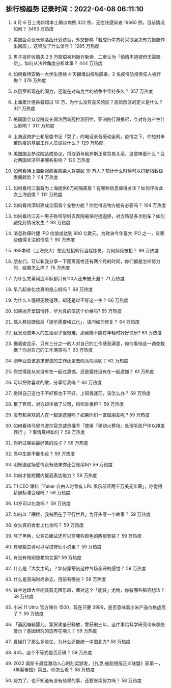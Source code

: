 
## 排行榜趋势 记录时间：2022-04-08 06:11:10
  
  1. 4 月 6 日上海新增本土确诊病例 322 例、无症状感染者 19660 例，目前情况如何？ 3453 万热度
    
  2. 美国会众议长佩洛西计划访台，外交部称「若成行中方将采取坚决有力措施作出回应」，这释放了什么信号？ 1285 万热度
    
  3. 男子捉奸收情夫 2.5 万赔偿被判敲诈勒索，二审认为「偷情不道德但无需赔偿」，如何从法律角度分析此事？ 444 万热度
    
  4. 如何看待安徽一大学生连续 4 天翻墙出校后感染，2 名疫情防控责任人被行拘？ 379 万热度
    
  5. 以俄罗斯现在的国力，还能在对乌克兰的战争中坚持多久？ 357 万热度
    
  6. 上海累计感染者超过 10 万，为什么没有高风险区？高风险区的定义是什么？ 321 万热度
    
  7. 美国国会众议院议长佩洛西新冠检测阳性，亚洲执行将推迟，会对各方产生什么影响？ 312 万热度
    
  8. 上海返岗护士和居委书记「哭了」的电话录音感动全网，疫情之下，你想对辛苦防疫的基层工作人员说些什么？ 129 万热度
    
  9. 美国国会参议院达成协议，将取消与俄罗斯正常贸易关系，这意味着什么？会对两国经济带来哪些影响？ 120 万热度
    
  10. 如何看待上海新冠病毒感染人群突破 10 万人？预计什么时候可以打断指数级发展趋势？ 114 万热度
    
  11. 如何看待江浙将为上海提供6万间隔离房？有哪些信息值得关注？如何评价此次上海疫情？ 112 万热度
    
  12. 如何看待深圳建成全国首个宠物方舱？你觉得宠物方舱有必要吗？ 104 万热度
    
  13. 如何看待江苏一男子称带孕妇去医院被保时捷逼停，对方路怒多次别车？如何避免此情况发生？ 93 万热度
    
  14. 消息称保时捷 IPO 估值或达到 900 亿欧元，为欧洲今年最大 IPO 之一，有哪些值得关注的信息？ 90 万热度
    
  15. 985本硕（上海交大）想走社招转行当程序员，为何频频被拒？ 89 万热度
    
  16. 朋友们，可以和我分享一下距离高考还有两个月的时间，你们都是怎样努力的，结果怎么样？ 75 万热度
    
  17. 为什么梵蒂冈连军队都只有110人还未被灭国？ 71 万热度
    
  18. 早八起来化妆真的是心机吗？ 68 万热度
    
  19. 为什么人懂得无数道理，却还是过不好这一生？ 66 万热度
    
  20. 如果抛开爱国情怀，华为真的值这个价格吗? 65 万热度
    
  21. 插入移动硬盘后「提示需要格式化」，请问如何修复？ 64 万热度
    
  22. 我发现成年人的生活似乎很艰难，那我能不能在年轻时好好快乐? 63 万热度
    
  23. 据调查显示，只有三分之一的人对自己的工作感到满意，如何看待这一调查数据？你对自己的工作满意吗？ 63 万热度
    
  24. 刚毕业应该追求安稳的工作还是去闯荡闯荡呢？ 62 万热度
    
  25. 你觉得是从来没有在一起过遗憾，还是最终没有在一起遗憾？ 61 万热度
    
  26. 可以把你喜欢的歌，分享给我吗？ 60 万热度
    
  27. 觉得自己这也干不好那也干不好，上班很迷茫，该怎么办？ 59 万热度
    
  28. 赢了官司，对方却注销了公司，赔偿谁承担？ 59 万热度
    
  29. 没有和喜欢的人在一起是遗憾吗？如果你们一直做朋友呢 ​​​? 59 万热度
    
  30. 如何看待马里乌波尔官员谴责俄军「使用『移动火葬场』处理平民尸体以掩盖罪行 」？事情真相如何？ 59 万热度
    
  31. 你听过哪些最好笑的段子？ 59 万热度
    
  32. 高中生能不能化妆？ 59 万热度
    
  33. 明知道这场感情没有结果你还会继续吗? 59 万热度
    
  34. 如何才能短期内提高表达能力？ 59 万热度
    
  35. T1 CEO 爆料「Faker 自由人时曾有 LPL 俱乐部开两千万美元年薪」，你觉得薪酬标准合理吗？ 59 万热度
    
  36. 14岁可以化妆吗？ 59 万热度
    
  37. 如何以「糟糕，我被困在了平行世界」为开头写一个故事？ 59 万热度
    
  38. 女生真的会爱上化妆吗？ 59 万热度
    
  39. 除了黑色，公务员面试还可以穿哪些颜色的西服套装？ 59 万热度
    
  40. 有哪些古诗可以写进修仙小说里？ 59 万热度
    
  41. 有没有特别惊艳的文案? 59 万热度
    
  42. 什么是「大女主风」？如何穿搭出这种气场全开的感觉？ 59 万热度
    
  43. 什么是高端时尚杂志，目前有哪些？ 59 万热度
    
  44. 锋兰达超大空间装载无限乐趣，面对这个「能装」尤物，你有哪些脑洞想法？ 59 万热度
    
  45. 小米 11 Ultra 官方降价 1500，现在只要 3999，是否意味着小米产品价格虚高了？ 59 万热度
    
  46. 「基因编辑婴儿」案贺建奎已释放，曾获刑三年，这件事给科学研究带来哪些警示？基因研究的边界在哪儿？ 59 万热度
    
  47. 曹操打了那么多败仗，为什么还能统一中国北方? 58 万热度
    
  48. 4≤5，这个不等式是否正确？ 58 万热度
    
  49. 2022 奥斯卡最佳激动人心时刻奖颁发，《扎克·施耐德版正义联盟》获第一，《黑客帝国》第五，你怎么看？ 58 万热度
    
  50. 努力了，也不知道有没有结果的事，还要继续努力吗？ 58 万热度
    